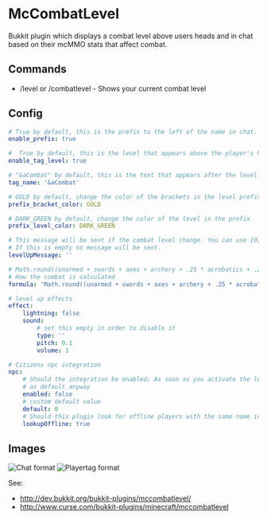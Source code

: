# McCombatLevel

Bukkit plugin which displays a combat level above users heads and in chat based on their mcMMO stats that
affect combat.

## Commands

* /level or /combatlevel - Shows your current combat level

## Config

```Yaml
# True by default, this is the prefix to the left of the name in chat.
enable_prefix: true

#  True by default, this is the level that appears above the player's head
enable_tag_level: true

# "&aCombat" by default, this is the text that appears after the level above the player's head
tag_name: '&aCombat'

# GOLD by default, change the color of the brackets in the level prefix
prefix_bracket_color: GOLD

# DARK_GREEN by default, change the color of the level in the prefix
prefix_level_color: DARK_GREEN

# This message will be sent if the combat level change. You can use {0} for the old level and {1} for the new level
# If this is empty no message will be sent.
levelUpMessage: ''

# Math.round((unarmed + swords + axes + archery + .25 * acrobatics + .25 * taming) / 45) by default
# How the combat is calculated
formula: 'Math.round((unarmed + swords + axes + archery + .25 * acrobatics + .25 * taming) / 45)'

# level up effects
effect:
    lightning: false
    sound:
        # set this empty in order to disable it
        type: ''
        pitch: 0.1
        volume: 1

# Citizens npc integration
npc:
    # Should the integration be enabled; As soon as you activate the level feature the client will give them 0
    # as default anyway
    enabled: false
    # custom default value
    default: 0
    # Should this plugin look for offline players with the same name in the mcMMO database
    lookupOffline: true
```

## Images

![Chat format](http://i.imgur.com/J6M4ncp.png)
![Playertag format](http://i.imgur.com/tc1ikCH.png)

See:
* http://dev.bukkit.org/bukkit-plugins/mccombatlevel/
* http://www.curse.com/bukkit-plugins/minecraft/mccombatlevel
